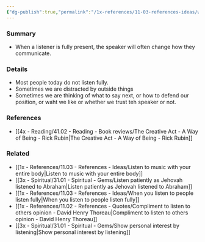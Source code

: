 ```yaml
---
{"dg-publish":true,"permalink":"/1x-references/11-03-references-ideas/when-we-listen-fully-the-speaker-communicates-differently/","title":"When we listen fully the speaker communicates differently","dgShowBacklinks":false}
---
```



### Summary
- When a listener is fully present, the speaker will often change how they communicate.

### Details
- Most people today do not listen fully.
- Sometimes we are distracted by outside things
- Sometimes we are thinking of what to say next, or how to defend our position, or waht we like or whether we trust teh speaker or not.

### References
- [[4x - Reading/41.02 - Reading - Book reviews/The Creative Act - A Way of Being - Rick Rubin\|The Creative Act - A Way of Being - Rick Rubin]]

### Related
- [[1x - References/11.03 - References - Ideas/Listen to music with your entire body\|Listen to music with your entire body]]
- [[3x - Spiritual/31.01 - Spiritual - Gems/Listen patiently as Jehovah listened to Abraham\|Listen patiently as Jehovah listened to Abraham]]
- [[1x - References/11.03 - References - Ideas/When you listen to people listen fully\|When you listen to people listen fully]]
- [[1x - References/11.02 - References - Quotes/Compliment to listen to others opinion - David Henry Thoreau\|Compliment to listen to others opinion - David Henry Thoreau]]
- [[3x - Spiritual/31.01 - Spiritual - Gems/Show personal interest by listening\|Show personal interest by listening]]